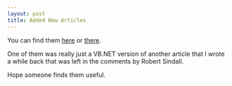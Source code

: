 ```yaml
---
layout: post
title: Added New Articles
---
```

<p>You can find them <a href="http://www.chrisfrazier.net/blog/posts/575.aspx">here</a> or <a href="http://weblogs.asp.net/cfrazier/articles/6143.aspx">there</a>. </p>
<p>One of them was really just a VB.NET version of another article that I wrote 
a while back that was left in the comments by Robert Sindall.</p>
<p>Hope someone finds them useful.</p>